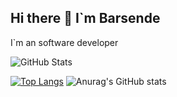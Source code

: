 ## Hi there 👋 I`m Barsende

I`m an software developer 

![GitHub Stats](https://github-readme-stats.vercel.app/api?username=ABarsen&theme=radical)

[![Top Langs](https://github-readme-stats.vercel.app/api/top-langs/?username=ABarsen&theme=radical)](https://github.com/ABarsen/github-readme-stats)
![Anurag's GitHub stats](https://github-readme-stats.vercel.app/api?username=ABarsen&show_icons=true)
